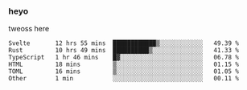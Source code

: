 ### heyo
tweoss here

<!--START_SECTION:waka-->

```text
Svelte       12 hrs 55 mins  ████████████▒░░░░░░░░░░░░   49.39 %
Rust         10 hrs 49 mins  ██████████▒░░░░░░░░░░░░░░   41.33 %
TypeScript   1 hr 46 mins    █▓░░░░░░░░░░░░░░░░░░░░░░░   06.78 %
HTML         18 mins         ▒░░░░░░░░░░░░░░░░░░░░░░░░   01.15 %
TOML         16 mins         ▒░░░░░░░░░░░░░░░░░░░░░░░░   01.05 %
Other        1 min           ░░░░░░░░░░░░░░░░░░░░░░░░░   00.11 %
```

<!--END_SECTION:waka-->

<!--
**Tweoss/tweoss** is a ✨ _special_ ✨ repository because its `README.md` (this file) appears on your GitHub profile.

Here are some ideas to get you started:

- 🔭 I’m currently working on ...
- 🌱 I’m currently learning ...
- 👯 I’m looking to collaborate on ...
- 🤔 I’m looking for help with ...
- 💬 Ask me about ...
- 📫 How to reach me: ...
- 😄 Pronouns: ...
- ⚡ Fun fact: ...
-->
